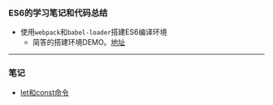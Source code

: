### ES6的学习笔记和代码总结

+ 使用`webpack`和`babel-loader`搭建ES6编译环境
  + 简答的搭建环境DEMO。[地址](https://github.com/youngle316/ES6-webpack-Demo)

---

### 笔记

+ [let和const命令]()